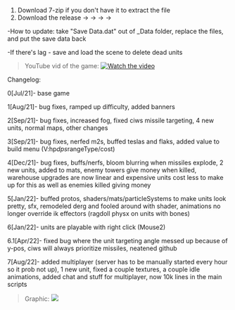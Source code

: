 1. Download 7-zip if you don't have it to extract the file
2. Download the release      →         →         →         →

-How to update: take "Save Data.dat" out of _Data folder, replace the files, and put the save data back

-If there's lag - save and load the scene to delete dead units
>YouTube vid of the game:
 [![Watch the video](https://img.youtube.com/vi/bhBU9up2XFo/maxresdefault.jpg)](https://youtu.be/bhBU9up2XFo)





Changelog:

0[Jul/21]- base game

1[Aug/21]- bug fixes, ramped up difficulty, added banners

2[Sep/21]- bug fixes, increased fog, fixed ciws missile targeting, 4 new units, 
 normal maps, other changes
 
3[Sep/21]- bug fixes, nerfed m2s, buffed teslas and flaks, added value to build menu 
 (V:hp*dps*rangeType/cost)
 
4[Dec/21]- bug fixes, buffs/nerfs, bloom blurring when missiles explode, 2 new units, 
 added to mats, enemy towers give money when killed, warehouse upgrades are now linear and
 expensive units cost less to make up for this as well as enemies killed giving money
 
5[Jan/22]- buffed protos, shaders/mats/particleSystems to make units look pretty, sfx, 
 remodeled derg and fooled around with shader, animations no longer override ik effectors (ragdoll physx
 on units with bones)
 
6[Jan/22]- units are playable with right click (Mouse2)

6.1[Apr/22]- fixed bug where the unit targeting angle messed up because of y-pos, ciws will always prioritize
 missiles, neatened github
 
7[Aug/22]- added multiplayer (server has to be manually started every hour so it prob not up),
1 new unit, fixed a couple textures, a couple idle animations, added chat and stuff for multiplayer, now 10k lines
in the main scripts
 
>Graphic:
![](https://github.com/Turtles11895/Direct-and-Defend-Turtles/blob/main/direct_graphic.gif)







